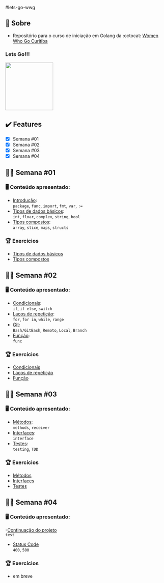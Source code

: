#lets-go-wwg

## :love_you_gesture: Sobre

- Repositório para o curso de iniciação em Golang da :octocat: [Women Who Go Curitiba](https://github.com/womenwhogocwb)


<h3>Lets <strong>Go!!!</strong></h3>

<img src="https://revista.devall.com.br/wp-content/uploads/2018/09/gopher-adventure.png" height="150" widtg="150">

## :heavy_check_mark: Features

- [x] Semana #01
- [x] Semana #02
- [x] Semana #03
- [x] Semana #04

## :woman_technologist: Semana #01

### :desktop_computer: Conteúdo apresentado:
- [Introdução](https://github.com/rayanepimentel/lets-go-wwg/blob/main/notes/semana01/1.1intro.md):<br>
`package`, `func`, `import`, `fmt`, `var`, `:=`
- [Tipos de dados básicos](https://github.com/rayanepimentel/lets-go-wwg/blob/main/notes/semana01/1.2tiposDeDados.md):<br>
`int`, `floar`, `complex`, `string`, `bool`
- [Tipos compostos](https://github.com/rayanepimentel/lets-go-wwg/blob/main/notes/semana01/1.3tiposCompostos.md):<br>
`array`, `slice`, `maps`, `structs`


### :trophy: Exercícios
- [Tipos de dados básicos](https://github.com/rayanepimentel/lets-go-wwg/tree/main/semana01/exercicios/tiposDeDados)
- [Tipos compostos](https://github.com/rayanepimentel/lets-go-wwg/tree/main/semana01/exercicios/tiposCompostos)

## :woman_technologist: Semana #02

### :desktop_computer: Conteúdo apresentado:
- [Condicionais](https://github.com/rayanepimentel/lets-go-wwg/blob/main/notes/semana02/2.1condicionais.md):<br>
`if`, `if else`, `switch`
- [Laços de repetição](https://github.com/rayanepimentel/lets-go-wwg/blob/main/notes/semana02/2.2lacosDeRepeticao.md):<br>
`for`, `for in`, `while`, `range`
- [Git](https://womenwhogocwb.gitbook.io/letsgo/mais/git):<br>
`Bash/GitBash`, `Remoto`, `Local`, `Branch`
- [Função](https://github.com/rayanepimentel/lets-go-wwg/blob/main/notes/semana02/2.3funcao.md):<br>
`func`
 
### :trophy: Exercícios
- [Condicionais](https://github.com/rayanepimentel/lets-go-wwg/tree/main/semana02/Exercicios/condicionais)
- [Laços de repetição](https://github.com/rayanepimentel/lets-go-wwg/tree/main/semana02/Exercicios/loop)
- [Função](https://github.com/rayanepimentel/lets-go-wwg/tree/main/semana02/Exercicios/funcoes)

## :woman_technologist: Semana #03

### :desktop_computer: Conteúdo apresentado:
- [Métodos](https://github.com/rayanepimentel/lets-go-wwg/blob/main/notes/semana03/3.1metodos.md):<br>
`methods`, `receiver`
- [Interfaces](https://github.com/rayanepimentel/lets-go-wwg/blob/main/notes/semana03/3.2interfaces.md):<br>
`interface`
- [Testes](https://womenwhogocwb.gitbook.io/letsgo/mais/testes):<br>
`testing`, `TDD`
 
### :trophy: Exercícios
- [Métodos](https://github.com/rayanepimentel/lets-go-wwg/tree/main/semana03/exercicios/metodos)
- [Interfaces](https://github.com/rayanepimentel/lets-go-wwg/tree/main/semana03/exercicios/interfaces)
- [Testes]()

## :woman_technologist: Semana #04

### :desktop_computer: Conteúdo apresentado:
-[Continuação do projeto]()<br>
`test`
- [Status Code]()<br>
`400`, `500`
 
### :trophy: Exercícios
- em breve
